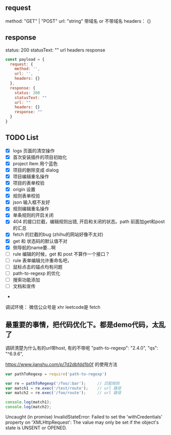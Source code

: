 ## request

method: "GET" | "POST"
url: "string" 带域名 or 不带域名
headers： {}

## response

status: 200
statusText: ""
url
headers
response

```js
const payload = {
  request: {
    method: '',
    url: '',
    headers: {}
  },
  response: {
    status: 200
    statusText: ""
    url: ""
    headers: {}
    response: ""
  }
}
```

## TODO List
- [x] logs 页面的清空操作
- [x] 首次安装插件的项目初始化
- [x] project Item 用个蓝色
- [x] 项目的删除变成 dialog
- [x] 项目编辑重名操作
- [x] 项目的表单校验
- [x] origin 设置
- [x] 规则表单校验
- [x] json 输入框不友好
- [x] 规则编辑重名操作
- [x] 单条规则的开启关闭
- [x] 404 的接口拦截，编辑规则出错, 开启和关闭的状态。path 前面加get和post的汇总
- [x] fetch 的拦截的bug  (zhihu的网站好像不太对)
- [x] get 和 状态码的默认值不对
- [x] 侧导航的name要...啊
- [ ] rule 编辑的时候，get 和 post 不算作一个接口？
- [ ] rule 表单编辑允许重命名吧，
- [ ] 鼠标点击的锚点均有问题
- [ ] path-to-regexp 的优化
- [ ] 搜索功能添加
- [ ] 文档和宣传
-

调试环境：
微信公众号是 xhr
leetcode是 fetch

## 最重要的事情，把代码优化下。都是demo代码，太乱了

调研清楚为什么有的url带host, 有的不带呢
"path-to-regexp": "2.4.0",
"qs": "^6.9.6",

https://www.jianshu.com/p/7d2dbfdd1b0f 的使用方法
```js
var pathToRegexp = require('path-to-regexp')

var re = pathToRegexp('/foo/:bar');     // 匹配规则
var match1 = re.exec('/test/route');    // url 路径
var match2 = re.exec('/foo/route');     // url 路径

console.log(match1);
console.log(match2);
```

Uncaught (in promise) InvalidStateError: Failed to set the 'withCredentials' property on 'XMLHttpRequest': The value may only be set if the object's state is UNSENT or OPENED.
